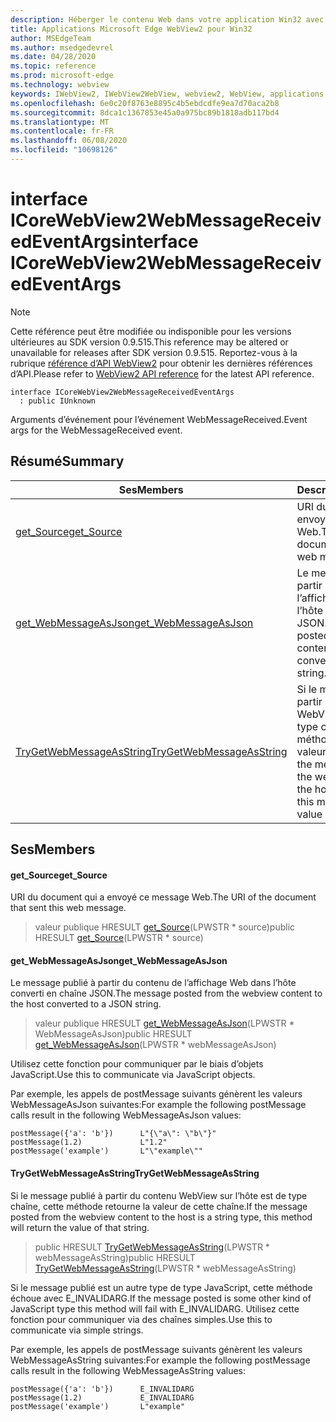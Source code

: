 ```yaml
---
description: Héberger le contenu Web dans votre application Win32 avec le contrôle Microsoft Edge WebView2
title: Applications Microsoft Edge WebView2 pour Win32
author: MSEdgeTeam
ms.author: msedgedevrel
ms.date: 04/28/2020
ms.topic: reference
ms.prod: microsoft-edge
ms.technology: webview
keywords: IWebView2, IWebView2WebView, webview2, WebView, applications Win32, Win32, Edge, ICoreWebView2, ICoreWebView2Controller, contrôle de navigateur, html Edge
ms.openlocfilehash: 6e0c20f8763e8895c4b5ebdcdfe9ea7d70aca2b8
ms.sourcegitcommit: 8dca1c1367853e45a0a975bc89b1818adb117bd4
ms.translationtype: MT
ms.contentlocale: fr-FR
ms.lasthandoff: 06/08/2020
ms.locfileid: "10698126"
---
```

# <span data-ttu-id="c4572-104">interface ICoreWebView2WebMessageReceivedEventArgs</span><span class="sxs-lookup"><span data-stu-id="c4572-104">interface ICoreWebView2WebMessageReceivedEventArgs</span></span> 

> [!NOTE]
> <span data-ttu-id="c4572-105">Cette référence peut être modifiée ou indisponible pour les versions ultérieures au SDK version 0.9.515.</span><span class="sxs-lookup"><span data-stu-id="c4572-105">This reference may be altered or unavailable for releases after SDK version 0.9.515.</span></span> <span data-ttu-id="c4572-106">Reportez-vous à la rubrique [référence d’API WebView2](../../../webview2-api-reference.md) pour obtenir les dernières références d’API.</span><span class="sxs-lookup"><span data-stu-id="c4572-106">Please refer to [WebView2 API reference](../../../webview2-api-reference.md) for the latest API reference.</span></span>

```
interface ICoreWebView2WebMessageReceivedEventArgs
  : public IUnknown
```

<span data-ttu-id="c4572-107">Arguments d’événement pour l’événement WebMessageReceived.</span><span class="sxs-lookup"><span data-stu-id="c4572-107">Event args for the WebMessageReceived event.</span></span>

## <span data-ttu-id="c4572-108">Résumé</span><span class="sxs-lookup"><span data-stu-id="c4572-108">Summary</span></span>

 <span data-ttu-id="c4572-109">Ses</span><span class="sxs-lookup"><span data-stu-id="c4572-109">Members</span></span>                        | <span data-ttu-id="c4572-110">Descriptions</span><span class="sxs-lookup"><span data-stu-id="c4572-110">Descriptions</span></span>
--------------------------------|---------------------------------------------
[<span data-ttu-id="c4572-111">get_Source</span><span class="sxs-lookup"><span data-stu-id="c4572-111">get_Source</span></span>](#get_source) | <span data-ttu-id="c4572-112">URI du document qui a envoyé ce message Web.</span><span class="sxs-lookup"><span data-stu-id="c4572-112">The URI of the document that sent this web message.</span></span>
[<span data-ttu-id="c4572-113">get_WebMessageAsJson</span><span class="sxs-lookup"><span data-stu-id="c4572-113">get_WebMessageAsJson</span></span>](#get_webmessageasjson) | <span data-ttu-id="c4572-114">Le message publié à partir du contenu de l’affichage Web dans l’hôte converti en chaîne JSON.</span><span class="sxs-lookup"><span data-stu-id="c4572-114">The message posted from the webview content to the host converted to a JSON string.</span></span>
[<span data-ttu-id="c4572-115">TryGetWebMessageAsString</span><span class="sxs-lookup"><span data-stu-id="c4572-115">TryGetWebMessageAsString</span></span>](#trygetwebmessageasstring) | <span data-ttu-id="c4572-116">Si le message publié à partir du contenu WebView sur l’hôte est de type chaîne, cette méthode retourne la valeur de cette chaîne.</span><span class="sxs-lookup"><span data-stu-id="c4572-116">If the message posted from the webview content to the host is a string type, this method will return the value of that string.</span></span>

## <span data-ttu-id="c4572-117">Ses</span><span class="sxs-lookup"><span data-stu-id="c4572-117">Members</span></span>

#### <span data-ttu-id="c4572-118">get_Source</span><span class="sxs-lookup"><span data-stu-id="c4572-118">get_Source</span></span> 

<span data-ttu-id="c4572-119">URI du document qui a envoyé ce message Web.</span><span class="sxs-lookup"><span data-stu-id="c4572-119">The URI of the document that sent this web message.</span></span>

> <span data-ttu-id="c4572-120">valeur publique HRESULT [get_Source](#get_source)(LPWSTR \* source)</span><span class="sxs-lookup"><span data-stu-id="c4572-120">public HRESULT [get_Source](#get_source)(LPWSTR \* source)</span></span>

#### <span data-ttu-id="c4572-121">get_WebMessageAsJson</span><span class="sxs-lookup"><span data-stu-id="c4572-121">get_WebMessageAsJson</span></span> 

<span data-ttu-id="c4572-122">Le message publié à partir du contenu de l’affichage Web dans l’hôte converti en chaîne JSON.</span><span class="sxs-lookup"><span data-stu-id="c4572-122">The message posted from the webview content to the host converted to a JSON string.</span></span>

> <span data-ttu-id="c4572-123">valeur publique HRESULT [get_WebMessageAsJson](#get_webmessageasjson)(LPWSTR \* WebMessageAsJson)</span><span class="sxs-lookup"><span data-stu-id="c4572-123">public HRESULT [get_WebMessageAsJson](#get_webmessageasjson)(LPWSTR \* webMessageAsJson)</span></span>

<span data-ttu-id="c4572-124">Utilisez cette fonction pour communiquer par le biais d’objets JavaScript.</span><span class="sxs-lookup"><span data-stu-id="c4572-124">Use this to communicate via JavaScript objects.</span></span>

<span data-ttu-id="c4572-125">Par exemple, les appels de postMessage suivants génèrent les valeurs WebMessageAsJson suivantes:</span><span class="sxs-lookup"><span data-stu-id="c4572-125">For example the following postMessage calls result in the following WebMessageAsJson values:</span></span>

```
postMessage({'a': 'b'})      L"{\"a\": \"b\"}"
postMessage(1.2)             L"1.2"
postMessage('example')       L"\"example\""
```

#### <span data-ttu-id="c4572-126">TryGetWebMessageAsString</span><span class="sxs-lookup"><span data-stu-id="c4572-126">TryGetWebMessageAsString</span></span> 

<span data-ttu-id="c4572-127">Si le message publié à partir du contenu WebView sur l’hôte est de type chaîne, cette méthode retourne la valeur de cette chaîne.</span><span class="sxs-lookup"><span data-stu-id="c4572-127">If the message posted from the webview content to the host is a string type, this method will return the value of that string.</span></span>

> <span data-ttu-id="c4572-128">public HRESULT [TryGetWebMessageAsString](#trygetwebmessageasstring)(LPWSTR \* webMessageAsString)</span><span class="sxs-lookup"><span data-stu-id="c4572-128">public HRESULT [TryGetWebMessageAsString](#trygetwebmessageasstring)(LPWSTR \* webMessageAsString)</span></span>

<span data-ttu-id="c4572-129">Si le message publié est un autre type de type JavaScript, cette méthode échoue avec E_INVALIDARG.</span><span class="sxs-lookup"><span data-stu-id="c4572-129">If the message posted is some other kind of JavaScript type this method will fail with E_INVALIDARG.</span></span> <span data-ttu-id="c4572-130">Utilisez cette fonction pour communiquer via des chaînes simples.</span><span class="sxs-lookup"><span data-stu-id="c4572-130">Use this to communicate via simple strings.</span></span>

<span data-ttu-id="c4572-131">Par exemple, les appels de postMessage suivants génèrent les valeurs WebMessageAsString suivantes:</span><span class="sxs-lookup"><span data-stu-id="c4572-131">For example the following postMessage calls result in the following WebMessageAsString values:</span></span>

```
postMessage({'a': 'b'})      E_INVALIDARG
postMessage(1.2)             E_INVALIDARG
postMessage('example')       L"example"
```

